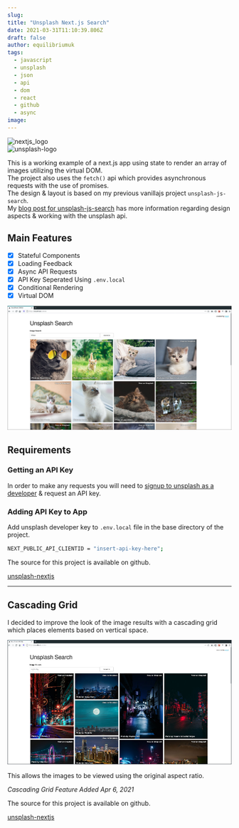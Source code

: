 ```yaml
---
slug:
title: "Unsplash Next.js Search"
date: 2021-03-31T11:10:39.806Z
draft: false
author: equilibriumuk
tags:
  - javascript
  - unsplash
  - json
  - api
  - dom
  - react
  - github
  - async
image:
---
```


<p class="text-center"><img class="inline dark-logo" src="/media/images/nextjs-logo.svg" alt="nextjs_logo" width="30%"><br/><img class="inline dark-logo" src="/media/images/2019/05/unsplash.svg" alt="unsplash-logo" width="13%"></p>

This is a working example of a next.js app using state to render an array of images utilizing the virtual DOM.<br/>
The project also uses the `fetch()` api which provides asynchronous requests with the use of promises.<br/>
The design & layout is based on my previous vanillajs project `unsplash-js-search`.<br/>
My <a href="/2018/08/01/unsplash-javascript-search/" target="_blank">blog post for unsplash-js-search</a> has more information regarding design aspects & working with the unsplash api.

## Main Features

- [x] Stateful Components
- [x] Loading Feedback
- [x] Async API Requests
- [x] API Key Seperated Using `.env.local`
- [x] Conditional Rendering
- [x] Virtual DOM

![unsplash_nextjs_screenshot](../_media/images/2021/unsplash-nextjs-ss.jpg)

## Requirements

### Getting an API Key

In order to make any requests you will need to <a href="https://unsplash.com/developers" target="_blank">signup to unsplash as a developer</a> & request an API key.

### Adding API Key to App

Add unsplash developer key to `.env.local` file in the base directory of the project.

```bash
NEXT_PUBLIC_API_CLIENTID = "insert-api-key-here";
```

The source for this project is available on github.

<a class="github" href="https://github.com/equk/unsplash-nextjs" aria-label="View on GitHub" target="_blank" rel="noopener noreferrer"><i class="fa-brands fa-github"></i> unsplash-nextjs</a>

---

## Cascading Grid

I decided to improve the look of the image results with a cascading grid which places elements based on vertical space.

![unsplash_nextjs_grid](../_media/images/2021/unsplash-nextjs-grid.jpg)

This allows the images to be viewed using the original aspect ratio.

*Cascading Grid Feature Added Apr 6, 2021*

The source for this project is available on github.

<a class="github" href="https://github.com/equk/unsplash-nextjs" aria-label="View on GitHub" target="_blank" rel="noopener noreferrer"><i class="fa-brands fa-github"></i> unsplash-nextjs</a>